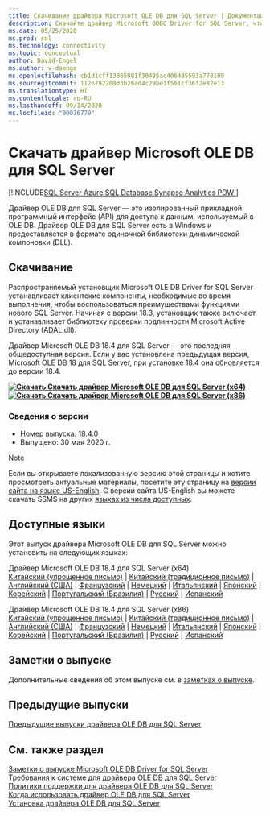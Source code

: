 ```yaml
---
title: Скачивание драйвера Microsoft OLE DB для SQL Server | Документация Майкрософт
description: Скачайте драйвер Microsoft ODBC Driver for SQL Server, чтобы разрабатывать Windows-приложения с подключением к SQL Server и базе данных SQL Azure.
ms.date: 05/25/2020
ms.prod: sql
ms.technology: connectivity
ms.topic: conceptual
author: David-Engel
ms.author: v-daenge
ms.openlocfilehash: cb1d1cff13865981f30495ac406495593a778180
ms.sourcegitcommit: 1126792200d3b26ad4c29be1f561cf36f2e82e13
ms.translationtype: HT
ms.contentlocale: ru-RU
ms.lasthandoff: 09/14/2020
ms.locfileid: "90076779"
---
```

# <a name="download-microsoft-ole-db-driver-for-sql-server"></a>Скачать драйвер Microsoft OLE DB для SQL Server

[!INCLUDE[SQL Server Azure SQL Database Synapse Analytics PDW ](../../includes/applies-to-version/sql-asdb-asdbmi-asa-pdw.md)]

Драйвер OLE DB для SQL Server — это изолированный прикладной программный интерфейс (API) для доступа к данным, используемый в OLE DB. Драйвер OLE DB для SQL Server есть в Windows и предоставляется в формате одиночной библиотеки динамической компоновки (DLL).

## <a name="download"></a>Скачивание

Распространяемый установщик Microsoft OLE DB Driver for SQL Server устанавливает клиентские компоненты, необходимые во время выполнения, чтобы воспользоваться преимуществами функциями нового SQL Server. Начиная с версии 18.3, установщик также включает и устанавливает библиотеку проверки подлинности Microsoft Active Directory (ADAL.dll).

Драйвер Microsoft OLE DB 18.4 для SQL Server — это последняя общедоступная версия. Если у вас установлена предыдущая версия, Microsoft OLE DB 18 для SQL Server, при установке 18.4 она обновляется до версии 18.4.

**[![Скачать](../../ssms/media/download-icon.png) Скачать драйвер Microsoft OLE DB для SQL Server (x64)](https://go.microsoft.com/fwlink/?linkid=2129954)**  
**[![Скачать](../../ssms/media/download-icon.png) Скачать драйвер Microsoft OLE DB для SQL Server (x86)](https://go.microsoft.com/fwlink/?linkid=2131003)**  

### <a name="version-information"></a>Сведения о версии

- Номер выпуска: 18.4.0
- Выпущено: 30 мая 2020 г.

> [!Note]
> Если вы открываете локализованную версию этой страницы и хотите просмотреть актуальные материалы, посетите эту страницу на [версии сайта на языке US-English](https://aka.ms/downloadmsoledbsqlusenglish). С версии сайта US-English вы можете скачать SSMS на других [языках из числа доступных](#available-languages).

## <a name="available-languages"></a>Доступные языки

Этот выпуск драйвера Microsoft OLE DB для SQL Server можно установить на следующих языках:

Драйвер Microsoft OLE DB 18.4 для SQL Server (x64)  
[Китайский (упрощенное письмо)](https://go.microsoft.com/fwlink/?linkid=2129954&clcid=0x804) | [Китайский (традиционное письмо)](https://go.microsoft.com/fwlink/?linkid=2129954&clcid=0x404) | [Английский (США)](https://go.microsoft.com/fwlink/?linkid=2129954&clcid=0x409) | [Французский](https://go.microsoft.com/fwlink/?linkid=2129954&clcid=0x40c) | [Немецкий](https://go.microsoft.com/fwlink/?linkid=2129954&clcid=0x407) | [Итальянский](https://go.microsoft.com/fwlink/?linkid=2129954&clcid=0x410) | [Японский](https://go.microsoft.com/fwlink/?linkid=2129954&clcid=0x411) | [Корейский](https://go.microsoft.com/fwlink/?linkid=2129954&clcid=0x412) | [Португальский (Бразилия)](https://go.microsoft.com/fwlink/?linkid=2129954&clcid=0x416) | [Русский](https://go.microsoft.com/fwlink/?linkid=2129954&clcid=0x419) | [Испанский](https://go.microsoft.com/fwlink/?linkid=2129954&clcid=0x40a)

Драйвер Microsoft OLE DB 18.4 для SQL Server (x86)  
[Китайский (упрощенное письмо)](https://go.microsoft.com/fwlink/?linkid=2131003&clcid=0x804) | [Китайский (традиционное письмо)](https://go.microsoft.com/fwlink/?linkid=2131003&clcid=0x404) | [Английский (США)](https://go.microsoft.com/fwlink/?linkid=2131003&clcid=0x409) | [Французский](https://go.microsoft.com/fwlink/?linkid=2131003&clcid=0x40c) | [Немецкий](https://go.microsoft.com/fwlink/?linkid=2131003&clcid=0x407) | [Итальянский](https://go.microsoft.com/fwlink/?linkid=2131003&clcid=0x410) | [Японский](https://go.microsoft.com/fwlink/?linkid=2131003&clcid=0x411) | [Корейский](https://go.microsoft.com/fwlink/?linkid=2131003&clcid=0x412) | [Португальский (Бразилия)](https://go.microsoft.com/fwlink/?linkid=2131003&clcid=0x416) | [Русский](https://go.microsoft.com/fwlink/?linkid=2131003&clcid=0x419) | [Испанский](https://go.microsoft.com/fwlink/?linkid=2131003&clcid=0x40a)

## <a name="release-notes"></a>Заметки о выпуске

Дополнительные сведения об этом выпуске см. в [заметках о выпуске](release-notes-for-oledb-driver-for-sql-server.md).

## <a name="previous-releases"></a>Предыдущие выпуски

[Предыдущие выпуски драйвера OLE DB для SQL Server](release-notes-for-oledb-driver-for-sql-server.md#previous-releases)

## <a name="see-also"></a>См. также раздел

[Заметки о выпуске Microsoft OLE DB Driver for SQL Server](release-notes-for-oledb-driver-for-sql-server.md)  
[Требования к системе для драйвера OLE DB для SQL Server](system-requirements-for-oledb-driver-for-sql-server.md)  
[Политики поддержки для драйвера OLE DB для SQL Server](applications\support-policies-for-oledb-driver-for-sql-server.md)  
[Когда использовать драйвер OLE DB для SQL Server](when-to-use-oledb-driver-for-sql-server.md)  
[Установка драйвера OLE DB для SQL Server](applications/installing-oledb-driver-for-sql-server.md)
